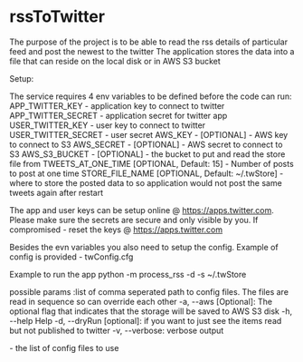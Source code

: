 # rssToTwitter
The purpose of the project is to be able to read the rss details of particular feed and post the newest to the twitter
The application stores the data into a file that can reside on the local disk or in AWS S3 bucket

Setup:

The service requires 4 env variables to be defined before the code can run:
APP_TWITTER_KEY - application key to connect to twitter
APP_TWITTER_SECRET - application secret for twitter app
USER_TWITTER_KEY - user key to connect to twitter
USER_TWITTER_SECRET - user secret
AWS_KEY - [OPTIONAL] - AWS key to connect to S3
AWS_SECRET - [OPTIONAL] - AWS secret to connect to S3
AWS_S3_BUCKET - [OPTIONAL] - the bucket to put and read the store file from
TWEETS_AT_ONE_TIME [OPTIONAL, Default: 15] - Number of posts to post at one time
STORE_FILE_NAME [OPTIONAL, Default: ~/.twStore] - where to store the posted data to so application would not
    post the same tweets again after restart

The app and user keys can be setup online @ https://apps.twitter.com. Please make sure the secrets are secure and
only visible by you. If compromised - reset the keys @ https://apps.twitter.com

Besides the evn variables you also need to setup the config. Example of config is provided - twConfig.cfg

Example to run the app
python -m process_rss -d -s ~/.twStore <config files>

possible params
<config files>:list of comma seperated path to config files. The files are read in sequence so can override each other
-a, --aws [Optional]: The optional flag that indicates that the storage will be saved to AWS S3 disk
-h, --help Help
-d, --dryRun [optional]: if you want to just see the items read but not published to twitter
-v, --verbose: verbose output


<config files> - the list of config files to use
